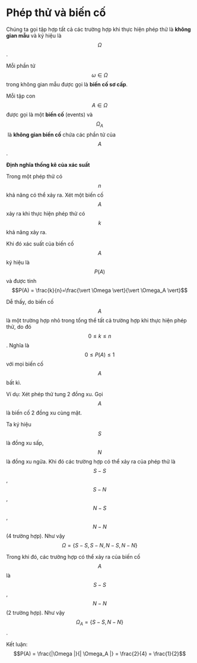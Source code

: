 # Phép thử và biến cố

Chúng ta gọi tập hợp tất cả các trường hợp khi thực hiện phép thử là **không gian mẫu** và ký hiệu là $$\Omega$$.&#x20;

Mỗi phần tử $$\omega \in \Omega$$ trong không gian mẫu được gọi là **biến cố sơ cấp**.

Mỗi tập con $$A \in \Omega$$​ được gọi là một **biến cố** (events) và $$\Omega_A$$​ là **không gian biến cố** chứa các phần tử của $$A$$​.

**Định nghĩa thống kê của xác suất**

Trong một phép thử có $$n$$ khả năng có thể xảy ra. Xét một biến cố $$A$$ xảy ra khi thực hiện phép thử có $$k$$ khả năng xảy ra.&#x20;

Khi đó xác suất của biến cố $$A$$ ký hiệu là $$P(A)$$ và được tính $$P(A) = \frac{k}{n}=\frac{\vert \Omega \vert}{\vert \Omega_A \vert}$$

Dễ thấy, do biến cố $$A$$ là một trường hợp nhỏ trong tổng thể tất cả trường hợp khi thực hiện phép thử, do đó $$0 \leq k \leq n$$. Nghĩa là $$0 \leq P(A) \leq 1$$ với mọi biến cố $$A$$ bất kì.

Ví dụ:  Xét phép thử tung 2 đồng xu. Gọi $$A$$ là biến cố 2 đồng xu cùng mặt.

Ta ký hiệu $$S$$ là đồng xu sấp, $$N$$ là đồng xu ngửa. Khi đó các trường hợp có thể xảy ra của phép thử là $$S-S$$, $$S-N$$, $$N-S$$, $$N-N$$ (4 trường hợp). Như vậy $$\Omega = \{S-S, S-N, N-S, N-N\}$$

Trong khi đó, các trường hợp có thể xảy ra của biến cố $$A$$ là $$S-S$$, $$N-N$$ (2 trường hợp). Như vậy $$\Omega_A = \{S-S, N-N\}$$.

Kết luận: $$P(A) = \frac{|\Omega |}{| \Omega_A |} = \frac{2}{4} = \frac{1}{2}$$
